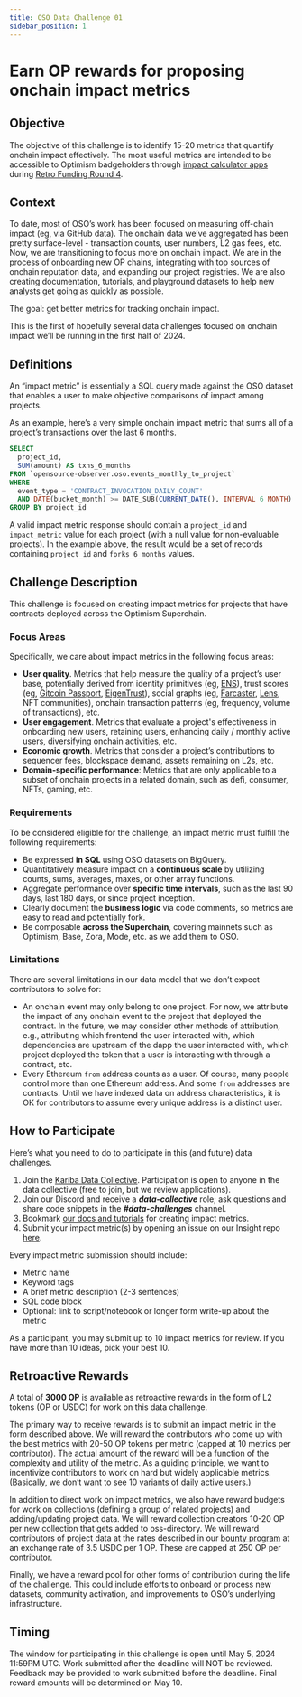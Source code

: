 ```yaml
---
title: OSO Data Challenge 01
sidebar_position: 1
---
```


# Earn OP rewards for proposing onchain impact metrics

## Objective

The objective of this challenge is to identify 15-20 metrics that quantify onchain impact effectively. The most useful metrics are intended to be accessible to Optimism badgeholders through [impact calculator apps](https://github.com/orgs/ethereum-optimism/projects/31/views/3?pane=issue&itemId=50124302) during [Retro Funding Round 4](https://optimism.mirror.xyz/nz5II2tucf3k8tJ76O6HWwvidLB6TLQXszmMnlnhxWU).

## Context

To date, most of OSO’s work has been focused on measuring off-chain impact (eg, via GitHub data). The onchain data we’ve aggregated has been pretty surface-level - transaction counts, user numbers, L2 gas fees, etc. Now, we are transitioning to focus more on onchain impact. We are in the process of onboarding new OP chains, integrating with top sources of onchain reputation data, and expanding our project registries. We are also creating documentation, tutorials, and playground datasets to help new analysts get going as quickly as possible.

The goal: get better metrics for tracking onchain impact.

This is the first of hopefully several data challenges focused on onchain impact we’ll be running in the first half of 2024.

## Definitions

An “impact metric” is essentially a SQL query made against the OSO dataset that enables a user to make objective comparisons of impact among projects.

As an example, here’s a very simple onchain impact metric that sums all of a project’s transactions over the last 6 months.

```sql
SELECT
  project_id,
  SUM(amount) AS txns_6_months
FROM `opensource-observer.oso.events_monthly_to_project`
WHERE
  event_type = 'CONTRACT_INVOCATION_DAILY_COUNT'
  AND DATE(bucket_month) >= DATE_SUB(CURRENT_DATE(), INTERVAL 6 MONTH)
GROUP BY project_id
```

A valid impact metric response should contain a `project_id` and `impact_metric` value for each project (with a null value for non-evaluable projects). In the example above, the result would be a set of records containing `project_id` and `forks_6_months` values.

## Challenge Description

This challenge is focused on creating impact metrics for projects that have contracts deployed across the Optimism Superchain.

### Focus Areas

Specifically, we care about impact metrics in the following focus areas:

- **User quality**. Metrics that help measure the quality of a project’s user base, potentially derived from identity primitives (eg, [ENS](https://docs.ens.domains/registry/eth)), trust scores (eg, [Gitcoin Passport](https://docs.passport.gitcoin.co/building-with-passport/passport-api/overview), [EigenTrust](https://docs.karma3labs.com/eigentrust)), social graphs (eg, [Farcaster](https://docs.farcaster.xyz/), [Lens](https://docs.lens.xyz/docs/public-big-query), NFT communities), onchain transaction patterns (eg, frequency, volume of transactions), etc.
- **User engagement**. Metrics that evaluate a project's effectiveness in onboarding new users, retaining users, enhancing daily / monthly active users, diversifying onchain activities, etc.
- **Economic growth**. Metrics that consider a project’s contributions to sequencer fees, blockspace demand, assets remaining on L2s, etc.
- **Domain-specific performance**: Metrics that are only applicable to a subset of onchain projects in a related domain, such as defi, consumer, NFTs, gaming, etc.

### Requirements

To be considered eligible for the challenge, an impact metric must fulfill the following requirements:

- Be expressed **in SQL** using OSO datasets on BigQuery.
- Quantitatively measure impact on a **continuous scale** by utilizing counts, sums, averages, maxes, or other array functions.
- Aggregate performance over **specific time intervals**, such as the last 90 days, last 180 days, or since project inception.
- Clearly document the **business logic** via code comments, so metrics are easy to read and potentially fork.
- Be composable **across the Superchain**, covering mainnets such as Optimism, Base, Zora, Mode, etc. as we add them to OSO.

### Limitations

There are several limitations in our data model that we don’t expect contributors to solve for:

- An onchain event may only belong to one project. For now, we attribute the impact of any onchain event to the project that deployed the contract. In the future, we may consider other methods of attribution, e.g., attributing which frontend the user interacted with, which dependencies are upstream of the dapp the user interacted with, which project deployed the token that a user is interacting with through a contract, etc.
- Every Ethereum `from` address counts as a user. Of course, many people control more than one Ethereum address. And some `from` addresses are contracts. Until we have indexed data on address characteristics, it is OK for contributors to assume every unique address is a distinct user.

## How to Participate

Here’s what you need to do to participate in this (and future) data challenges.

1. Join the [Kariba Data Collective](https://www.kariba.network/). Participation is open to anyone in the data collective (free to join, but we review applications).
2. Join our Discord and receive a **_data-collective_** role; ask questions and share code snippets in the **_#data-challenges_** channel.
3. Bookmark [our docs and tutorials](https://docs.opensource.observer/docs/how-oso-works/impact-metrics/) for creating impact metrics.
4. Submit your impact metric(s) by opening an issue on our Insight repo [here](https://github.com/opensource-observer/insights/issues/new/choose).

Every impact metric submission should include:

- Metric name
- Keyword tags
- A brief metric description (2-3 sentences)
- SQL code block
- Optional: link to script/notebook or longer form write-up about the metric

As a participant, you may submit up to 10 impact metrics for review. If you have more than 10 ideas, pick your best 10.

## Retroactive Rewards

A total of **3000 OP** is available as retroactive rewards in the form of L2 tokens (OP or USDC) for work on this data challenge.

The primary way to receive rewards is to submit an impact metric in the form described above. We will reward the contributors who come up with the best metrics with 20-50 OP tokens per metric (capped at 10 metrics per contributor). The actual amount of the reward will be a function of the complexity and utility of the metric. As a guiding principle, we want to incentivize contributors to work on hard but widely applicable metrics. (Basically, we don’t want to see 10 variants of daily active users.)

In addition to direct work on impact metrics, we also have reward budgets for work on collections (defining a group of related projects) and adding/updating project data. We will reward collection creators 10-20 OP per new collection that gets added to oss-directory. We will reward contributors of project data at the rates described in our [bounty program](https://docs.opensource.observer/docs/contribute/challenges/bounties#ongoing-bounties) at an exchange rate of 3.5 USDC per 1 OP. These are capped at 250 OP per contributor.

Finally, we have a reward pool for other forms of contribution during the life of the challenge. This could include efforts to onboard or process new datasets, community activation, and improvements to OSO’s underlying infrastructure.

## Timing

The window for participating in this challenge is open until May 5, 2024 11:59PM UTC. Work submitted after the deadline will NOT be reviewed. Feedback may be provided to work submitted before the deadline. Final reward amounts will be determined on May 10.
